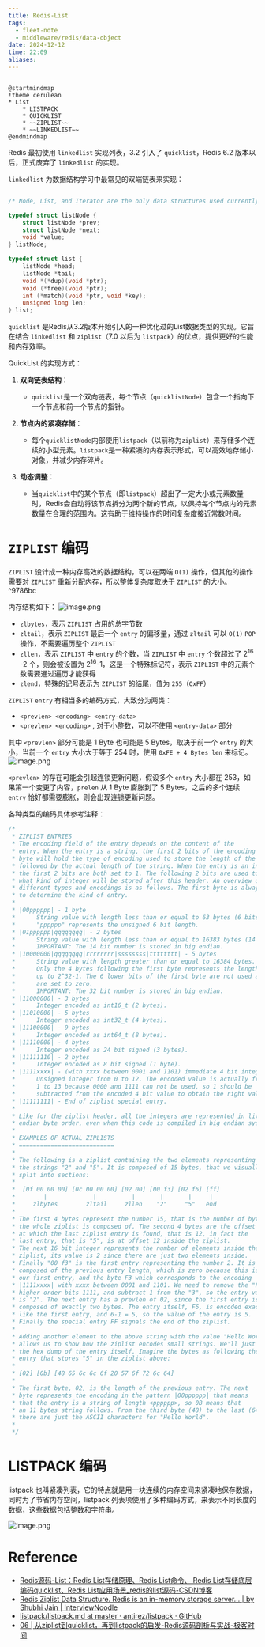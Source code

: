 ```yaml
---
title: Redis-List
tags:
  - fleet-note
  - middleware/redis/data-object
date: 2024-12-12
time: 22:09
aliases:
---
```



```plantuml

@startmindmap
!theme cerulean
* List
	* LISTPACK
	* QUICKLIST
	* ~~ZIPLIST~~
	* ~~LINKEDLIST~~
@endmindmap
```

Redis 最初使用 `linkedlist` 实现列表，3.2 引入了 `quicklist`，Redis 6.2 版本以后，正式废弃了 `linkedlist` 的实现。

`linkedlist` 为数据结构学习中最常见的双端链表来实现：

```c

/* Node, List, and Iterator are the only data structures used currently. */

typedef struct listNode {
    struct listNode *prev;
    struct listNode *next;
    void *value;
} listNode;

typedef struct list {
    listNode *head;
    listNode *tail;
    void *(*dup)(void *ptr);
    void (*free)(void *ptr);
    int (*match)(void *ptr, void *key);
    unsigned long len;
} list;
```

`quicklist` 是Redis从3.2版本开始引入的一种优化过的List数据类型的实现。它旨在结合 `linkedlist` 和 `ziplist`（7.0 以后为 `listpack`）的优点，提供更好的性能和内存效率。

QuickList 的实现方式：

1. **双向链表结构**：
   - `quicklist`是一个双向链表，每个节点（`quicklistNode`）包含一个指向下一个节点和前一个节点的指针。
   
2. **节点内的紧凑存储**：
   - 每个`quicklistNode`内部使用`listpack`（以前称为`ziplist`）来存储多个连续的小型元素。`listpack`是一种紧凑的内存表示形式，可以高效地存储小对象，并减少内存碎片。

3. **动态调整**：
   - 当`quicklist`中的某个节点（即`listpack`）超出了一定大小或元素数量时，Redis会自动将该节点拆分为两个新的节点，以保持每个节点内的元素数量在合理的范围内。这有助于维持操作的时间复杂度接近常数时间。

# `ZIPLIST` 编码

`ZIPLIST` 设计成一种内存高效的数据结构，可以在两端 `O(1)` 操作，但其他的操作需要对 `ZIPLIST` 重新分配内存，所以整体复杂度取决于 `ZIPLIST` 的大小。 ^9786bc

内存结构如下：
![image.png](https://images.hnzhrh.com/note/20241214153120.png)

* `zlbytes`，表示 `ZIPLIST` 占用的总字节数
* `zltail`，表示 `ZIPLIST` 最后一个 `entry` 的偏移量，通过 `zltail` 可以 `O(1)` `POP` 操作，不需要遍历整个 `ZIPLIST`
* `zllen`，表示 `ZIPLIST` 中 `entry` 的个数，当 `ZIPLIST` 中 `entry` 个数超过了 2<sup>16</sup> -2 个，则会被设置为 2<sup>16</sup>-1，这是一个特殊标记符，表示 `ZIPLIST` 中的元素个数需要通过遍历才能获得
* `zlend`，特殊的记号表示为 `ZIPLIST` 的结尾，值为 `255`（`OxFF`）


`ZIPLIST` `entry` 有相当多的编码方式，大致分为两类：
* `<prevlen> <encoding> <entry-data>`
* `<prevlen> <encoding>` , 对于小整数，可以不使用 `<entry-data>` 部分

其中 `<prevlen>` 部分可能是 1 Byte 也可能是 5 Bytes，取决于前一个 `entry` 的大小，当前一个 `entry` 大小大于等于 254 时，使用 `0xFE + 4 Bytes len` 来标记。
![image.png](https://images.hnzhrh.com/note/20241214155939.png)

`<prevlen>` 的存在可能会引起连锁更新问题，假设多个 `entry` 大小都在 253，如果第一个变更了内容，`prelen` 从 1 Byte 膨胀到了 5 Bytes，之后的多个连续 `entry` 恰好都需要膨胀，则会出现连锁更新问题。

各种类型的编码具体参考注释：

```c
/* 
 * ZIPLIST ENTRIES
 * The encoding field of the entry depends on the content of the
 * entry. When the entry is a string, the first 2 bits of the encoding first
 * byte will hold the type of encoding used to store the length of the string,
 * followed by the actual length of the string. When the entry is an integer
 * the first 2 bits are both set to 1. The following 2 bits are used to specify
 * what kind of integer will be stored after this header. An overview of the
 * different types and encodings is as follows. The first byte is always enough
 * to determine the kind of entry.
 *
 * |00pppppp| - 1 byte
 *      String value with length less than or equal to 63 bytes (6 bits).
 *      "pppppp" represents the unsigned 6 bit length.
 * |01pppppp|qqqqqqqq| - 2 bytes
 *      String value with length less than or equal to 16383 bytes (14 bits).
 *      IMPORTANT: The 14 bit number is stored in big endian.
 * |10000000|qqqqqqqq|rrrrrrrr|ssssssss|tttttttt| - 5 bytes
 *      String value with length greater than or equal to 16384 bytes.
 *      Only the 4 bytes following the first byte represents the length
 *      up to 2^32-1. The 6 lower bits of the first byte are not used and
 *      are set to zero.
 *      IMPORTANT: The 32 bit number is stored in big endian.
 * |11000000| - 3 bytes
 *      Integer encoded as int16_t (2 bytes).
 * |11010000| - 5 bytes
 *      Integer encoded as int32_t (4 bytes).
 * |11100000| - 9 bytes
 *      Integer encoded as int64_t (8 bytes).
 * |11110000| - 4 bytes
 *      Integer encoded as 24 bit signed (3 bytes).
 * |11111110| - 2 bytes
 *      Integer encoded as 8 bit signed (1 byte).
 * |1111xxxx| - (with xxxx between 0001 and 1101) immediate 4 bit integer.
 *      Unsigned integer from 0 to 12. The encoded value is actually from
 *      1 to 13 because 0000 and 1111 can not be used, so 1 should be
 *      subtracted from the encoded 4 bit value to obtain the right value.
 * |11111111| - End of ziplist special entry.
 *
 * Like for the ziplist header, all the integers are represented in little
 * endian byte order, even when this code is compiled in big endian systems.
 *
 * EXAMPLES OF ACTUAL ZIPLISTS
 * ===========================
 *
 * The following is a ziplist containing the two elements representing
 * the strings "2" and "5". It is composed of 15 bytes, that we visually
 * split into sections:
 *
 *  [0f 00 00 00] [0c 00 00 00] [02 00] [00 f3] [02 f6] [ff]
 *        |             |          |       |       |     |
 *     zlbytes        zltail     zllen    "2"     "5"   end
 *
 * The first 4 bytes represent the number 15, that is the number of bytes
 * the whole ziplist is composed of. The second 4 bytes are the offset
 * at which the last ziplist entry is found, that is 12, in fact the
 * last entry, that is "5", is at offset 12 inside the ziplist.
 * The next 16 bit integer represents the number of elements inside the
 * ziplist, its value is 2 since there are just two elements inside.
 * Finally "00 f3" is the first entry representing the number 2. It is
 * composed of the previous entry length, which is zero because this is
 * our first entry, and the byte F3 which corresponds to the encoding
 * |1111xxxx| with xxxx between 0001 and 1101. We need to remove the "F"
 * higher order bits 1111, and subtract 1 from the "3", so the entry value
 * is "2". The next entry has a prevlen of 02, since the first entry is
 * composed of exactly two bytes. The entry itself, F6, is encoded exactly
 * like the first entry, and 6-1 = 5, so the value of the entry is 5.
 * Finally the special entry FF signals the end of the ziplist.
 *
 * Adding another element to the above string with the value "Hello World"
 * allows us to show how the ziplist encodes small strings. We'll just show
 * the hex dump of the entry itself. Imagine the bytes as following the
 * entry that stores "5" in the ziplist above:
 *
 * [02] [0b] [48 65 6c 6c 6f 20 57 6f 72 6c 64]
 *
 * The first byte, 02, is the length of the previous entry. The next
 * byte represents the encoding in the pattern |00pppppp| that means
 * that the entry is a string of length <pppppp>, so 0B means that
 * an 11 bytes string follows. From the third byte (48) to the last (64)
 * there are just the ASCII characters for "Hello World".
 *
 */
```


# LISTPACK 编码

listpack 也叫紧凑列表，它的特点就是用一块连续的内存空间来紧凑地保存数据，同时为了节省内存空间，listpack 列表项使用了多种编码方式，来表示不同长度的数据，这些数据包括整数和字符串。

![image.png](https://images.hnzhrh.com/note/20241214190629.png)



# Reference
* [Redis源码-List：Redis List存储原理、Redis List命令、 Redis List存储底层编码quicklist、Redis List应用场景\_redis的list源码-CSDN博客](https://blog.csdn.net/qq_41929714/article/details/126342953)
* [Redis Ziplist Data Structure. Redis is an in-memory storage server… \| by Shubhi Jain \| InterviewNoodle](https://interviewnoodle.com/redis-ziplist-data-structure-23c8e7e3266d)
* [listpack/listpack.md at master · antirez/listpack · GitHub](https://github.com/antirez/listpack/blob/master/listpack.md)
* [06 \| 从ziplist到quicklist，再到listpack的启发-Redis源码剖析与实战-极客时间](https://time.geekbang.org/column/article/405387)